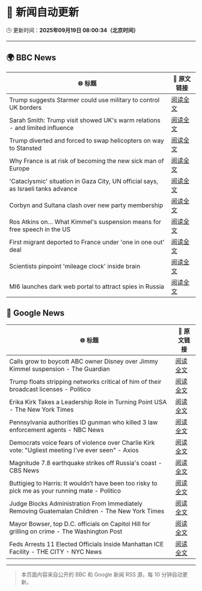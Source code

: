 # 🧠 新闻自动更新

🕒 更新时间：**2025年09月19日 08:00:34（北京时间）**

---

## 🌍 BBC News

| 🌐 标题 | 🔗 原文链接 |
|--------|-------------|
| Trump suggests Starmer could use military to control UK borders | [阅读全文](https://www.bbc.com/news/articles/cpd91wjypj9o?at_medium=RSS&at_campaign=rss) |
| Sarah Smith: Trump visit showed UK's warm relations - and limited influence | [阅读全文](https://www.bbc.com/news/articles/cgkn3key65do?at_medium=RSS&at_campaign=rss) |
| Trump diverted and forced to swap helicopters on way to Stansted | [阅读全文](https://www.bbc.com/news/articles/c1wg8nq0p3ro?at_medium=RSS&at_campaign=rss) |
| Why France is at risk of becoming the new sick man of Europe | [阅读全文](https://www.bbc.com/news/articles/cvg9n6vr2eyo?at_medium=RSS&at_campaign=rss) |
| 'Cataclysmic' situation in Gaza City, UN official says, as Israeli tanks advance | [阅读全文](https://www.bbc.com/news/articles/c5y8l46m5evo?at_medium=RSS&at_campaign=rss) |
| Corbyn and Sultana clash over new party membership | [阅读全文](https://www.bbc.com/news/articles/cgkn3v1e7g3o?at_medium=RSS&at_campaign=rss) |
| Ros Atkins on… What Kimmel's suspension means for free speech in the US | [阅读全文](https://www.bbc.com/news/videos/crme42nr8exo?at_medium=RSS&at_campaign=rss) |
| First migrant deported to France under 'one in one out' deal | [阅读全文](https://www.bbc.com/news/articles/ckg653r06jgo?at_medium=RSS&at_campaign=rss) |
| Scientists pinpoint 'mileage clock' inside brain | [阅读全文](https://www.bbc.com/news/articles/crkjn6r7j23o?at_medium=RSS&at_campaign=rss) |
| MI6 launches dark web portal to attract spies in Russia | [阅读全文](https://www.bbc.com/news/articles/c0r0vk1j4j8o?at_medium=RSS&at_campaign=rss) |

## 📰 Google News

| 🌐 标题 | 🔗 原文链接 |
|--------|-------------|
| Calls grow to boycott ABC owner Disney over Jimmy Kimmel suspension - The Guardian | [阅读全文](https://news.google.com/rss/articles/CBMijgFBVV95cUxPblpmazROWjFNWGhSU0VWYVZGS2ZWbGRXLXVQXzdDd1dRTmQxX28zcDRyLWkzVktfbi1tSkg0LWdvZGZzc1llT0Z2YTA0ZGMwZm5tZ0lzNGp4Qm5UR1JkTXZhdVhYeFg3UllMNlNDZXA5WUlGMGhXWEZTS0hHMmhIUjJJUEt2V0JxczdVZXh3?oc=5) |
| Trump floats stripping networks critical of him of their broadcast licenses - Politico | [阅读全文](https://news.google.com/rss/articles/CBMiwwFBVV95cUxOY2NTUWJabzU5amg4b19IbmxBdVozQnhYNGtxUFpXRWl3Y2VwLS0tRGQxNnhaWGt2bTRVWEhob2dhT3QtX2IzSWIxRVdjMW56cE9KQlExUkVGLWNZRm9lVkpsc0ZQRWhGdUZZcmdXbXBubHgtTkF1UmRDeFhIMXRaeGE4cjM5N0VFeFpQZFlGS3g5amdjTGhTR0JYUUtKWF9mZHpvSzdzWXlGOXdFaXRKblNrdnVhR0dFXzUwNjRNSkVRMXM?oc=5) |
| Erika Kirk Takes a Leadership Role in Turning Point USA - The New York Times | [阅读全文](https://news.google.com/rss/articles/CBMif0FVX3lxTE80VzJ0SGFEZzg2dndDU3dnaV9sTEppSDY2NHdHZVNjQ0JYbTFpTUt3UERQLWtac0RBYy1OWl9vaWFWZk55amZYSk9JcmV0TjJOMi1LSlRCQ0c3a0dXTGR6Z05TOUlLLXRHdVgwb2MxTUljQ1dnUC1nSVZPbDJteTQ?oc=5) |
| Pennsylvania authorities ID gunman who killed 3 law enforcement agents - NBC News | [阅读全文](https://news.google.com/rss/articles/CBMitAFBVV95cUxPMkV5RWpzSjBsQ29MSDlSVm1VTVItZXJ1R0xRVnNtMFlEX2F0czljOWdsQk9HY3hDY0haZTJlQXB0N0Jjd0d3ekEyLWRITnVzX2NuT202YlRIZWQxQk9ULXZkajMtTmJGY2lBZ3d3MFMtOFlxZkp4WXFEVDU1TnFUbC1ib3JFZmZTdjVmYVZsUGduRmREZXUySlk3RU1FblFoZnE3U0tTOVIxN0t5bXc3bWhMRTjSAVZBVV95cUxPTnViQzNqSlFYOXZacGVwVkFpTWdLVjVsUVRiQWNqbC1uc2dEbjIyZnVqR3ZjN2o1M0ZjYXU2VDRCUm9PLVBzRzI4M3JiUnFnczlyalROQQ?oc=5) |
| Democrats voice fears of violence over Charlie Kirk vote: "Ugliest meeting I've ever seen" - Axios | [阅读全文](https://news.google.com/rss/articles/CBMihwFBVV95cUxNWHlONTU2UU1kSjRfU2JYdEpzV0N6b1lienQzVGNkQnVRSEIyTnU5SEU3TVE3UlpZWk5YQ0dZSkMzRk9EVTFkZU05NkdSdEtKVk5IVGVNVkJ4eEFMaEhNU3BJT0pkeEM4T3hsb2FDZkY4R2k0SU5xWU9qRERDNmh1MzVCNTU1QWs?oc=5) |
| Magnitude 7.8 earthquake strikes off Russia's coast - CBS News | [阅读全文](https://news.google.com/rss/articles/CBMijgFBVV95cUxPZzA4VkV2cWxUMnpTdFlscGZCcXFTLWQ4bWItRkZnTlRucVV3UFA0ZW9vdEFpOXBGRVBZOUNSTl90V0VJR1FkdnAwNmRfM1YtTkZTMFNIaE1BbEZMajNzVTBsQlZ6Q01LNkFqUXFGMjJGVFhYMVAyTFIyQ3lSeHZvVU9Cak5nd0tpbTlYVFRB0gGTAUFVX3lxTE5Ed0gzaFdKZmJyTXlwWF93VVB1QjdGSWFlUGVleWpGZ1hUNnhmMGJzcXFiM2N0WkxMdFRteUlXdzNQT0c4Qk9WU250VnlTZlpIZjNOT09fTzk1UmU1MV9hWF9LMHZaV1drMGNVdU5XNk9wazhMczRFNmZaaDBxbEhpUWZLemN0c2s1dnpnN2NmdXdpVQ?oc=5) |
| Buttigieg to Harris: It wouldn’t have been too risky to pick me as your running mate - Politico | [阅读全文](https://news.google.com/rss/articles/CBMikAFBVV95cUxPa3lTT2FaOW1MZ3hYLW1NZXFUWmZTc1V6eFhNOW0zcGgyQ0hfdjh5MGY5NDZkbzRFeUVSdm5wX2ZZTXRUelJOOGsyMXl0T1pGeWVnMTBQZVktbEJmTTZybENsdUg2VjVVMmZwZk1EWldLSng2bUc2N1NSOW5WeXV3YkNmTkJaVk9DX0REM2c2c1g?oc=5) |
| Judge Blocks Administration From Immediately Removing Guatemalan Children - The New York Times | [阅读全文](https://news.google.com/rss/articles/CBMiiwFBVV95cUxOczBHWEpoaG0xaENLT0RZYmxZLVlCMmlWZnVYUzB6ZzlURjNfWFNnSkxOYURHbUNfUEItRnZyVFJWOE5KX0Q2S2FwLU1lWUZRRHl4S1FKWUthcHUyZm82VnJqU2hOUGdnSkZkNFFndTQ3RDBVVFVjQzNqTnFldDNCNHZEdFp4Yk1JMkJr?oc=5) |
| Mayor Bowser, top D.C. officials on Capitol Hill for grilling on crime - The Washington Post | [阅读全文](https://news.google.com/rss/articles/CBMikwFBVV95cUxQcWllZGtWWVNNMGk2cXI0b1ItTEpLTG9Id2dkeFpPY196UDUxWUJHZEd2dFp6QmtsUU51YnNBNFZVRjNzVHF2TVREYTVQcTlkYlcxU0x4eXh2aG1iSGxMaG81eVFTelJmQm1LZVZ0UTlpb1p4SlRiVVJ0LXpPX1VQOHJKWmhaLV8yV0ZBZG9EMUZab3M?oc=5) |
| Feds Arrests 11 Elected Officials Inside Manhattan ICE Facility - THE CITY - NYC News | [阅读全文](https://news.google.com/rss/articles/CBMingFBVV95cUxQeWs1Y3V0RE4ybFBYYmYyamNTZS1HNDVHbmdwQVM3a3RBVUFJT1d0UGZWdnczTk9PSGFUeGtxcC1jMVpFbHZBTGMzcS12LWhIUWZJUEtHUzhFd01sYzRTN3dVYVdmYTAzbDB2TjVKek1rQ0ZReTkyOVBma2oxVFRfTlJFRVpDT0VOQ2pOR0JlZnQyNXdmS3A2RGZ3TlUyZw?oc=5) |

---
> 本页面内容来自公开的 BBC 和 Google 新闻 RSS 源，每 10 分钟自动更新。